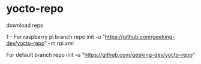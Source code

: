 # yocto-repo

download repo 

1 - For raspberry pi branch
repo init -u "https://github.com/geeking-dev/yocto-repo" -m rpi.xml

For default branch 
repo init -u "https://github.com/geeking-dev/yocto-repo" 
